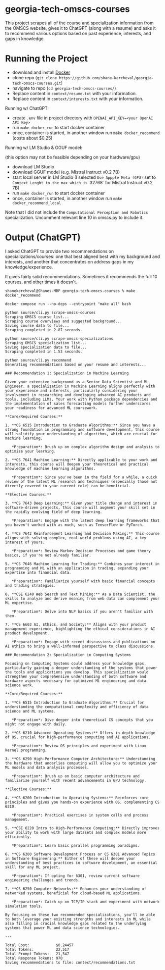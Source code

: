 # georgia-tech-omscs-courses

This project scrapes all of the course and specialization information from the OMSCS website, gives it to ChatGPT (along with a resume) and asks it to recommend various options based on past experience, interests, and gaps in knowledge.

# Running the Project

- download and install [Docker](https://www.docker.com/)
- clone repo (`git clone https://github.com/shane-kercheval/georgia-tech-omscs-courses.git`)
- navigate to repo (`cd georgia-tech-omscs-courses/`)
- Replace content in `context/resume.txt` with your information.
- Replace content in `context/interests.txt` with your information.

Running w/ ChatGPT:

- create `.env` file in project directory with `OPENAI_API_KEY=<your OpenAI API Key>`
- run `make docker_run` to start docker container
- once, container is started, in another window run `make docker_recommend` (costs about $0.25)

Running w/ LM Studio & GGUF model:

(this option may not be feasible depending on your hardware/gpu)

- download LM Studio
- download GGUF model (e.g. Mistral Instruct v0.2 7B)
- start local server in LM Studio (I selected `Use Appple Meta (GPU)` set to `Context Lenght to the max which is `32768` for Mistral Instruct v0.2 7B)
- run `make docker_run` to start docker container
- once, container is started, in another window run `make docker_recommend_local`

Note that I did not include the `Computational Perception and Robotics` specialization. Uncomment relevant line 10 in omscs.py to include it.

# Output (ChatGPT)

I asked ChatGPT to provide two recommendations on specializations/courses: one that best aligned best with my background and interests, and another that concentrates on address gaps in my knowledge/experience.

It gives fairly solid recommendations. Sometimes it recommends the full 10 courses, and other times it doesn't.

```
shanekercheval@Shanes-MBP georgia-tech-omscs-courses % make docker_recommend

docker compose run --no-deps --entrypoint "make all" bash

python source/cli.py scrape-omscs-courses
Scraping OMSCS course list...
Scraping course overviews and suggested background...
Saving course data to file...
Scraping completed in 2.87 seconds.

python source/cli.py scrape-omscs-specializations
Scraping OMSCS specialization list...
Saving specialization data to file...
Scraping completed in 1.53 seconds.

python source/cli.py recommend
Generating recommendations based on your resume and interests...

### Recommendation 1: Specialization in Machine Learning

Given your extensive background as a Senior Data Scientist and ML Engineer, a specialization in Machine Learning aligns perfectly with your experience and interests, particularly considering your involvement in researching and developing advanced AI products and tools, including LLMs. Your work with Python package dependencies and the implementation of sales forecasting models further underscores your readiness for advanced ML coursework.

**Core/Required Courses:**

1. **CS 6515 Introduction to Graduate Algorithms:** Since you have a strong foundation in programming and software development, this course will solidify your understanding of algorithms, which are crucial for machine learning.
   
   *Preparation*: Brush up on complex algorithm design and analysis to optimize your learning.

2. **CS 7641 Machine Learning:** Directly applicable to your work and interests, this course will deepen your theoretical and practical knowledge of machine learning algorithms.

   *Preparation*: Since you've been in the field for a while, a quick review of the latest ML research and techniques (especially those not directly covered in your current role) can be beneficial.

**Elective Courses:**

3. **CS 7643 Deep Learning:** Given your title change and interest in software-driven projects, this course will augment your skill set in the rapidly evolving field of deep learning.

   *Preparation*: Engage with the latest deep learning frameworks that you haven't worked with as much, such as TensorFlow or PyTorch.

4. **CS 7642 Reinforcement Learning and Decision Making:** This course aligns with solving complex, real-world problems using AI, a key interest of yours.

   *Preparation*: Review Markov Decision Processes and game theory basics, if you're not already familiar.

5. **CS 7646 Machine Learning for Trading:** Combines your interest in programming and ML with an application in trading, expanding your expertise into financial data.

   *Preparation*: Familiarize yourself with basic financial concepts and trading strategies.

6. **CSE 6240 Web Search and Text Mining:** As a Data Scientist, the skills to analyze and derive meaning from web data can complement your ML expertise.

   *Preparation*: Delve into NLP basics if you aren't familiar with them.

7. **CS 6603 AI, Ethics, and Society:** Aligns with your product management experience, highlighting the ethical considerations in AI product development.

   *Preparation*: Engage with recent discussions and publications on AI ethics to bring a well-informed perspective to class discussions.

### Recommendation 2: Specialization in Computing Systems

Focusing on Computing Systems could address your knowledge gaps, particularly gaining a deeper understanding of the systems that power the tools and applications you develop. This specialization would strengthen your comprehensive understanding of both software and hardware aspects necessary for optimized ML engineering and data science work.

**Core/Required Courses:**

1. **CS 6515 Introduction to Graduate Algorithms:** Crucial for understanding the computational complexity and efficiency of data science and ML systems.
   
   *Preparation*: Dive deeper into theoretical CS concepts that you might not engage with daily.

2. **CS 6210 Advanced Operating Systems:** Offers in-depth knowledge of OS, crucial for high-performance computing and AI applications.

   *Preparation*: Review OS principles and experiment with Linux kernel programming.

3. **CS 6290 High-Performance Computer Architecture:** Understanding the hardware that underlies computing will allow you to optimize your ML models and data analysis processes.

   *Preparation*: Brush up on basic computer architecture and familiarize yourself with recent advancements in GPU technology.

**Elective Courses:**

4. **CS 6200 Introduction to Operating Systems:** Reinforces core principles and gives you hands-on experience with OS, complementing CS 6210.

   *Preparation*: Practical exercises in system calls and process management.

5. **CSE 6220 Intro to High-Performance Computing:** Directly improves your ability to work with large datasets and complex models more efficiently.

   *Preparation*: Learn basic parallel programming paradigms.

6. **CS 6300 Software Development Process or CS 6301 Advanced Topics in Software Engineering:** Either of these will deepen your understanding of best practices in software development, an essential skill for any ML project.

   *Preparation*: If opting for 6301, review current software engineering challenges and trends.

7. **CS 6250 Computer Networks:** Enhances your understanding of networked systems, beneficial for cloud-based ML applications.

   *Preparation*: Catch up on TCP/IP stack and experiment with network simulation tools.

By focusing on these two recommended specializations, you'll be able to both leverage your existing strengths and interests in ML while also filling in crucial knowledge gaps related to the underlying systems that power ML and data science technologies.

---

Total Cost:            $0.24457
Total Tokens:          22,517
Total Prompt Tokens:   21,547
Total Response Tokens: 970
Saving recommendations to file: context/recommendations.txt
```
